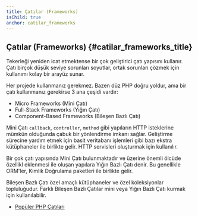 ```yaml
---
title: Çatılar (Frameworks)
isChild: true
anchor: catilar_frameworks
---
```


## Çatılar (Frameworks) {#catilar_frameworks_title}

Tekerleği yeniden icat etmektense bir çok geliştirici çatı yapısını kullanır. Çatı birçok düşük seviye sorunları soyutlar, ortak sorunları çözmek için kullanımı kolay bir arayüz sunar.

Her projede kullanmanız gerekmez. Bazen düz PHP doğru yoldur, ama bir çatı kullanmanız gerekirse 3 ana çeşidi vardır:

* Micro Frameworks (Mini Çatı)
* Full-Stack Frameworks (Yığın Çatı)
* Component-Based Frameworks (Bileşen Bazlı Çatı)

Mini Çatı `callback`, `controller`, `method` gibi yapıların HTTP isteklerine mümkün olduğunda çabuk bir yönlendirme imkanı sağlar. Geliştirme sürecine yardım etmek için basit veritabanı işlemleri gibi bazı ekstra kütüphaneler ile birlikte gelir. HTTP servisleri oluşturmak için kullanılır.

Bir çok çatı yapısında Mini Çatı bulunmaktadır ve üzerine önemli ölcüde özellikl eklenmesi ile oluşan yapılara Yığın Bazlı Çatı denir. Bu genellikle ORM'ler, Kimlik Doğrulama paketleri ile birlikte gelir.

Bileşen Bazlı Çatı özel amaçlı kütüphaneler ve özel koleksiyonlar topluluğudur. Farklı Bileşen Bazlı Çatılar mini veya Yığın Bazlı Çatı kurmak için kullanılabilir.

* [Popüler PHP Çatıları](https://github.com/codeguy/php-the-right-way/wiki/Frameworks)